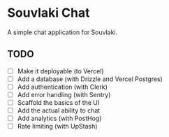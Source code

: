 # Souvlaki Chat

A simple chat application for Souvlaki.

## TODO

- [ ] Make it deployable (to Vercel)
- [ ] Add a database (with Drizzle and Vercel Postgres)
- [ ] Add authentication (with Clerk)
- [ ] Add error handling (with Sentry)
- [ ] Scaffold the basics of the UI
- [ ] Add the actual ability to chat
- [ ] Add analytics (with PostHog)
- [ ] Rate limiting (with UpStash)